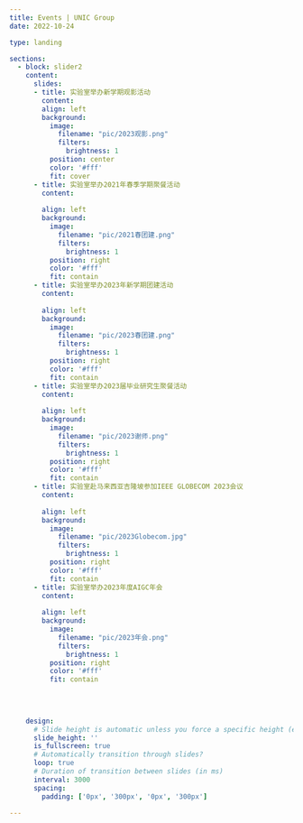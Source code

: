 ```yaml
---
title: Events | UNIC Group
date: 2022-10-24

type: landing

sections:
  - block: slider2
    content:
      slides:
      - title: 实验室举办新学期观影活动
        content: 
        align: left
        background:
          image:
            filename: "pic/2023观影.png"
            filters:
              brightness: 1
          position: center
          color: '#fff'
          fit: cover
      - title: 实验室举办2021年春季学期聚餐活动
        content: 
                
        align: left
        background:
          image:
            filename: "pic/2021春团建.png"
            filters:
              brightness: 1
          position: right
          color: '#fff'
          fit: contain
      - title: 实验室举办2023年新学期团建活动
        content: 
                
        align: left
        background:
          image:
            filename: "pic/2023春团建.png"
            filters:
              brightness: 1
          position: right
          color: '#fff'
          fit: contain
      - title: 实验室举办2023届毕业研究生聚餐活动
        content: 
                
        align: left
        background:
          image:
            filename: "pic/2023谢师.png"
            filters:
              brightness: 1
          position: right
          color: '#fff'
          fit: contain
      - title: 实验室赴马来西亚吉隆坡参加IEEE GLOBECOM 2023会议
        content: 
                
        align: left
        background:
          image:
            filename: "pic/2023Globecom.jpg"
            filters:
              brightness: 1
          position: right
          color: '#fff'
          fit: contain
      - title: 实验室举办2023年度AIGC年会
        content: 
                
        align: left
        background:
          image:
            filename: "pic/2023年会.png"
            filters:
              brightness: 1
          position: right
          color: '#fff'
          fit: contain
      

    
       
    design:
      # Slide height is automatic unless you force a specific height (e.g. '400px')
      slide_height: ''
      is_fullscreen: true
      # Automatically transition through slides?
      loop: true
      # Duration of transition between slides (in ms)
      interval: 3000
      spacing:
        padding: ['0px', '300px', '0px', '300px']
    
---
```


